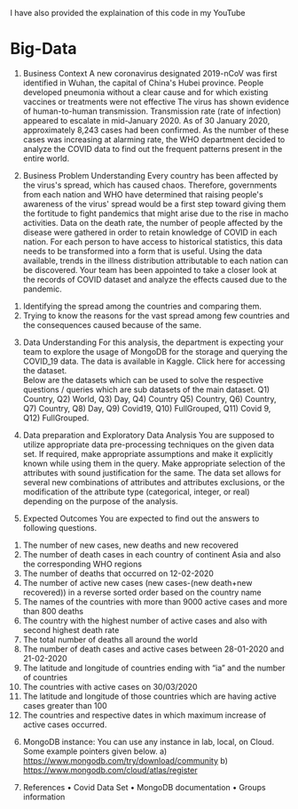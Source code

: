 
I have also provided the explaination of this code in my YouTube 


# Big-Data
1.	Business Context 
A new coronavirus designated 2019-nCoV was first identified in Wuhan, the capital of China's Hubei province. People developed pneumonia without a clear cause and for which existing vaccines or treatments were not effective The virus has shown evidence of human-to-human transmission. Transmission rate (rate of infection) appeared to escalate in mid-January 2020. As of 30 January 2020, approximately 8,243 cases had been confirmed. As the number of these cases was increasing at alarming rate, the WHO department decided to analyze the COVID data to find out the frequent patterns present in the entire world.



2.	Business Problem Understanding
Every country has been affected by the virus's spread, which has caused chaos. Therefore, governments from each nation and WHO have determined that raising people's awareness of the virus' spread would be a first step toward giving them the fortitude to fight pandemics that might arise due to the rise in macho activities. 
Data on the death rate, the number of people affected by the disease were gathered in order to retain knowledge of COVID in each nation. For each person to have access to historical statistics, this data needs to be transformed into a form that is useful. Using the data available, trends in the illness distribution attributable to each nation can be discovered.
Your team has been appointed to take a closer look at the records of COVID dataset and analyze the effects caused due to the pandemic. 
1)	Identifying the spread among the countries and comparing them.
2)	Trying to know the reasons for the vast spread among few countries and the consequences caused because of the same. 




3.	Data Understanding 
For this analysis, the department is expecting your team to explore the usage of MongoDB for the storage and querying the COVID_19 data. The data is available in Kaggle. Click here for accessing the dataset.  
Below are the datasets which can be used to solve the respective questions / queries which are sub datasets of the main dataset.
Q1) Country, Q2) World, Q3) Day, Q4) Country Q5) Country, Q6) Country, Q7) Country, Q8) Day, Q9) Covid19, Q10) FullGrouped, Q11) Covid 9, Q12) FullGrouped.




4.	Data preparation and Exploratory Data Analysis
You are supposed to utilize appropriate data pre-processing techniques on the given data set. If required, make appropriate assumptions and make it explicitly known while using them in the query. Make appropriate selection of the attributes with sound justification for the same. The data set allows for several new combinations of attributes and attributes exclusions, or the modification of the attribute type (categorical, integer, or real) depending on the purpose of the analysis.



5.	Expected Outcomes 
You are expected to find out the answers to following questions. 
1)	The number of new cases, new deaths and new recovered
2)	The number of death cases in each country of continent Asia and also the corresponding WHO regions
3)	The number of deaths that occurred on 12-02-2020
4)	The number of active new cases (new cases-(new death+new recovered)) in a reverse sorted order based on the country name
5)	The names of the countries with more than 9000 active cases and more than 800 deaths
6)	The country with the highest number of active cases and also with second highest death rate
7)	The total number of deaths all around the world
8)	The number of death cases and active cases between 28-01-2020 and 21-02-2020
9)	The latitude and longitude of countries ending with “ia” and the number of countries
10)	The countries with active cases on 30/03/2020
11)	The latitude and longitude of those countries which are having active cases greater than 100
12)	The countries and respective dates in which maximum increase of active cases occurred.



6.	MongoDB instance: You can use any instance in lab, local, on Cloud. Some example pointers given below.
a)	https://www.mongodb.com/try/download/community
b)	https://www.mongodb.com/cloud/atlas/register

7.	References
•	Covid Data Set
•	MongoDB documentation
•	Groups information
